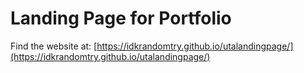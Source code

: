 # Landing Page for Portfolio

Find the website at: [https://idkrandomtry.github.io/utalandingpage/](https://idkrandomtry.github.io/utalandingpage/)
